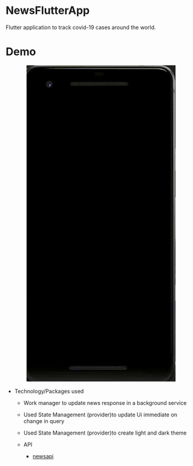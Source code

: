 # NewsFlutterApp

 Flutter application to track covid-19 cases around the world.

# Demo
<p align='center'>
<img  src="assets/technews.gif">
</p>

* Technology/Packages used 
  * Work manager to update news response in a background service
  * Used State Management (provider)to update Ui immediate on change in query
  * Used State Management (provider)to create light and dark theme
      
  * API
      * [newsapi](https://newsapi.org/)
  
  
  
  


  
